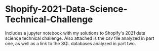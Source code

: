 # Shopify-2021-Data-Science-Technical-Challenge
Includes a jupyter notebook with my solutions to Shopify's 2021 data science technical challenge.
Also attached is the csv file analyzed in part one, as well as a link to the SQL databases analyzed in part two.  
